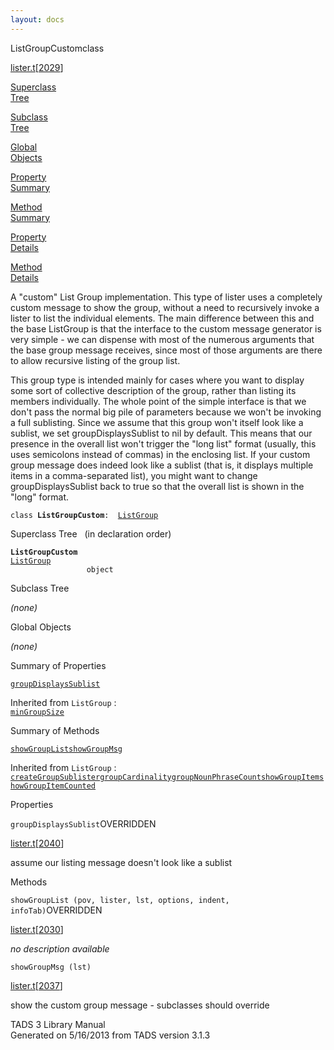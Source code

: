```yaml
---
layout: docs
---
```

<span class="title">ListGroupCustom</span><span class="type">class</span>

[lister.t](../file/lister.t.html)\[[2029](../source/lister.t.html#2029)\]

[Superclass  
Tree](#_SuperClassTree_)

[Subclass  
Tree](#_SubClassTree_)

[Global  
Objects](#_ObjectSummary_)

[Property  
Summary](#_PropSummary_)

[Method  
Summary](#_MethodSummary_)

[Property  
Details](#_Properties_)

[Method  
Details](#_Methods_)



A "custom" List Group implementation. This type of lister uses a
completely custom message to show the group, without a need to
recursively invoke a lister to list the individual elements. The main
difference between this and the base ListGroup is that the interface to
the custom message generator is very simple - we can dispense with most
of the numerous arguments that the base group message receives, since
most of those arguments are there to allow recursive listing of the
group list.

This group type is intended mainly for cases where you want to display
some sort of collective description of the group, rather than listing
its members individually. The whole point of the simple interface is
that we don't pass the normal big pile of parameters because we won't be
invoking a full sublisting. Since we assume that this group won't itself
look like a sublist, we set groupDisplaysSublist to nil by default. This
means that our presence in the overall list won't trigger the "long
list" format (usually, this uses semicolons instead of commas) in the
enclosing list. If your custom group message does indeed look like a
sublist (that is, it displays multiple items in a comma-separated list),
you might want to change groupDisplaysSublist back to true so that the
overall list is shown in the "long" format.

`class `**`ListGroupCustom`**` :   `[`ListGroup`](../object/ListGroup.html)



<span id="_SuperClassTree_"></span>



<span class="hdln">Superclass Tree</span>   (in declaration order)



**`ListGroupCustom`**  
[`ListGroup`](../object/ListGroup.html)  
`                 object`  
<span id="_SubClassTree_"></span>



<span class="hdln">Subclass Tree</span>  



*(none)* <span id="_ObjectSummary_"></span>



<span class="hdln">Global Objects</span>  



*(none)* <span id="_PropSummary_"></span>



<span class="hdln">Summary of Properties</span>  



[`groupDisplaysSublist`](#groupDisplaysSublist)

Inherited from `ListGroup` :  
[`minGroupSize`](../object/ListGroup.html#minGroupSize)

<span id="_MethodSummary_"></span>



<span class="hdln">Summary of Methods</span>  



[`showGroupList`](#showGroupList)[`showGroupMsg`](#showGroupMsg)

Inherited from `ListGroup` :  
[`createGroupSublister`](../object/ListGroup.html#createGroupSublister)[`groupCardinality`](../object/ListGroup.html#groupCardinality)[`groupNounPhraseCount`](../object/ListGroup.html#groupNounPhraseCount)[`showGroupItem`](../object/ListGroup.html#showGroupItem)[`showGroupItemCounted`](../object/ListGroup.html#showGroupItemCounted)

<span id="_Properties_"></span>



<span class="hdln">Properties</span>  



<span id="groupDisplaysSublist"></span>

`groupDisplaysSublist`<span class="rem">OVERRIDDEN</span>

[lister.t](../file/lister.t.html)\[[2040](../source/lister.t.html#2040)\]



assume our listing message doesn't look like a sublist



<span id="_Methods_"></span>



<span class="hdln">Methods</span>  



<span id="showGroupList"></span>

`showGroupList (pov, lister, lst, options, indent, infoTab)`<span class="rem">OVERRIDDEN</span>

[lister.t](../file/lister.t.html)\[[2030](../source/lister.t.html#2030)\]



*no description available*



<span id="showGroupMsg"></span>

`showGroupMsg (lst)`

[lister.t](../file/lister.t.html)\[[2037](../source/lister.t.html#2037)\]



show the custom group message - subclasses should override





TADS 3 Library Manual  
Generated on 5/16/2013 from TADS version 3.1.3


